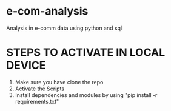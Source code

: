 # e-com-analysis
Analysis in e-comm data using python and sql 

# STEPS TO ACTIVATE IN LOCAL DEVICE
1. Make sure you have clone the repo
2. Activate the Scripts
3. Install dependencies and modules by using "pip install -r requirements.txt"

